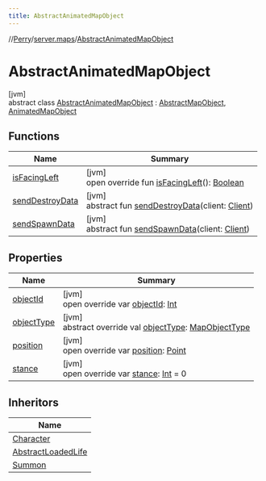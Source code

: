 ```yaml
---
title: AbstractAnimatedMapObject
---
```

//[Perry](../../../index.html)/[server.maps](../index.html)/[AbstractAnimatedMapObject](index.html)



# AbstractAnimatedMapObject



[jvm]\
abstract class [AbstractAnimatedMapObject](index.html) : [AbstractMapObject](../-abstract-map-object/index.html), [AnimatedMapObject](../-animated-map-object/index.html)



## Functions


| Name | Summary |
|---|---|
| [isFacingLeft](is-facing-left.html) | [jvm]<br>open override fun [isFacingLeft](is-facing-left.html)(): [Boolean](https://kotlinlang.org/api/latest/jvm/stdlib/kotlin/-boolean/index.html) |
| [sendDestroyData](../-map-object/send-destroy-data.html) | [jvm]<br>abstract fun [sendDestroyData](../-map-object/send-destroy-data.html)(client: [Client](../../client/-client/index.html)) |
| [sendSpawnData](../-map-object/send-spawn-data.html) | [jvm]<br>abstract fun [sendSpawnData](../-map-object/send-spawn-data.html)(client: [Client](../../client/-client/index.html)) |


## Properties


| Name | Summary |
|---|---|
| [objectId](../-abstract-map-object/object-id.html) | [jvm]<br>open override var [objectId](../-abstract-map-object/object-id.html): [Int](https://kotlinlang.org/api/latest/jvm/stdlib/kotlin/-int/index.html) |
| [objectType](../-abstract-map-object/object-type.html) | [jvm]<br>abstract override val [objectType](../-abstract-map-object/object-type.html): [MapObjectType](../-map-object-type/index.html) |
| [position](../-abstract-map-object/position.html) | [jvm]<br>open override var [position](../-abstract-map-object/position.html): [Point](https://docs.oracle.com/javase/8/docs/api/java/awt/Point.html) |
| [stance](stance.html) | [jvm]<br>open override var [stance](stance.html): [Int](https://kotlinlang.org/api/latest/jvm/stdlib/kotlin/-int/index.html) = 0 |


## Inheritors


| Name |
|---|
| [Character](../../client/-character/index.html) |
| [AbstractLoadedLife](../-abstract-loaded-life/index.html) |
| [Summon](../-summon/index.html) |

